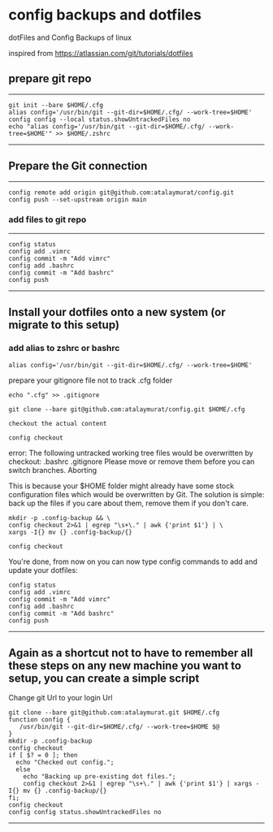 # config backups and dotfiles
dotFiles and Config Backups of linux 

inspired from 
https://atlassian.com/git/tutorials/dotfiles


## prepare git repo
------------------------------------
```
git init --bare $HOME/.cfg
alias config='/usr/bin/git --git-dir=$HOME/.cfg/ --work-tree=$HOME'
config config --local status.showUntrackedFiles no
echo "alias config='/usr/bin/git --git-dir=$HOME/.cfg/ --work-tree=$HOME'" >> $HOME/.zshrc
```
------------------------------------

## Prepare the Git connection
---------------------------------------

```
config remote add origin git@github.com:atalaymurat/config.git
config push --set-upstream origin main
```

### add files to git repo
------------------------------------
```
config status
config add .vimrc
config commit -m "Add vimrc"
config add .bashrc
config commit -m "Add bashrc"
config push

```
------------------------------------

## Install your dotfiles onto a new system (or migrate to this setup)

### add alias to zshrc or bashrc
```
alias config='/usr/bin/git --git-dir=$HOME/.cfg/ --work-tree=$HOME'
```
prepare your gitignore file not to track .cfg folder

```
echo ".cfg" >> .gitignore
```

```
git clone --bare git@github.com:atalaymurat/config.git $HOME/.cfg

checkout the actual content

config checkout
```

error: The following untracked working tree files would be overwritten by checkout:
    .bashrc
    .gitignore
Please move or remove them before you can switch branches.
Aborting


This is because your $HOME folder might already have some stock configuration files which would be overwritten by Git. The solution is simple: back up the files if you care about them, remove them if you don't care.

```
mkdir -p .config-backup && \
config checkout 2>&1 | egrep "\s+\." | awk {'print $1'} | \
xargs -I{} mv {} .config-backup/{}

config checkout
```
You're done, from now on you can now type config commands to add and update your dotfiles:
```
config status
config add .vimrc
config commit -m "Add vimrc"
config add .bashrc
config commit -m "Add bashrc"
config push
```
-----------------------------------------------
## Again as a shortcut not to have to remember all these steps on any new machine you want to setup, you can create a simple script
Change git Url to your login Url 

```
git clone --bare git@github.com:atalaymurat.git $HOME/.cfg
function config {
   /usr/bin/git --git-dir=$HOME/.cfg/ --work-tree=$HOME $@
}
mkdir -p .config-backup
config checkout
if [ $? = 0 ]; then
  echo "Checked out config.";
  else
    echo "Backing up pre-existing dot files.";
    config checkout 2>&1 | egrep "\s+\." | awk {'print $1'} | xargs -I{} mv {} .config-backup/{}
fi;
config checkout
config config status.showUntrackedFiles no
```
-----------------------------------------------
